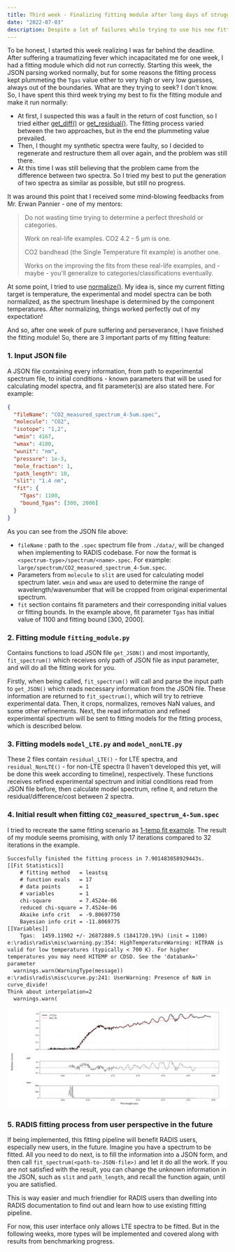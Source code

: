 ```yaml
---
title: Third week - Finalizing fitting module after long days of struggling
date: "2022-07-03"
description: Despite a lot of failures while trying to use his new fitting module, Tran still prevails and in the end, a stable fitting module is at hand.
---
```


To be honest, I started this week realizing I was far behind the deadline. After suffering a traumatizing fever which incapacitated me for one week, I had a fitting module which did not run correctly. Starting this week, the JSON parsing worked normally, but for some reasons the fitting process kept plummeting the `Tgas` value either to very high or very low guesses, always out of the boundaries. What are they trying to seek? I don't know. So, I have spent this third week trying my best to fix the fitting module and make it run normally:

- At first, I suspected this was a fault in the return of cost function, so I tried either [get_diff()](https://radis.readthedocs.io/en/latest/source/radis.spectrum.compare.html#radis.spectrum.compare.get_diff) or [get_residual()](https://radis.readthedocs.io/en/latest/source/radis.spectrum.compare.html#radis.spectrum.compare.get_residual). The fitting process varied between the two approaches, but in the end the plummeting value prevailed.
- Then, I thought my synthetic spectra were faulty, so I decided to regenerate and restructure them all over again, and the problem was still there.
- At this time I was still believing that the problem came from the difference between two spectra. So I tried my best to put the generation of two spectra as similar as possible, but still no progress.

It was around this point that I received some mind-blowing feedbacks from Mr. Erwan Pannier - one of my mentors:

> Do not wasting time trying to determine a perfect threshold or categories.
>
> Work on real-life examples. CO2 4.2 - 5 µm is one.
>
> CO2 bandhead (the Single Temperature fit example) is another one.
>
> Works on the improving the fits from these real-life examples,
> and - maybe - you'll generalize to categories/classifications eventually.

At some point, I tried to use [normalize()](https://radis.readthedocs.io/en/latest/source/radis.spectrum.spectrum.html#radis.spectrum.spectrum.Spectrum.normalize). My idea is, since my current fitting target is temperature, the experimental and model spectra can be both normalized, as the spectrum lineshape is determined by the component temperatures. After normalizing, things worked perfectly out of my expectation!

And so, after one week of pure suffering and perseverance, I have finished the fitting module! So, there are 3 important parts of my fitting feature:

### 1. Input JSON file

A JSON file containing every information, from path to experimental spectrum file, to initial conditions - known parameters that will be used for calculating model spectra, and fit parameter(s) are also stated here. For example:

```json
{
  "fileName": "CO2_measured_spectrum_4-5um.spec",
  "molecule": "CO2",
  "isotope": "1,2",
  "wmin": 4167,
  "wmax": 4180,
  "wunit": "nm",
  "pressure": 1e-3,
  "mole_fraction": 1,
  "path_length": 10,
  "slit": "1.4 nm",
  "fit": {
    "Tgas": 1100,
    "bound_Tgas": [300, 2000]
  }
}
```

As you can see from the JSON file above:

- `fileName` : path to the `.spec` spectrum file from `./data/`, will be changed when implementing to RADIS codebase. For now the format is `<spectrum-type>/spectrum/<name>.spec`. For example: `large/spectrum/CO2_measured_spectrum_4-5um.spec`.
- Parameters from `molecule` to `slit` are used for calculating model spectrum later. `wmin` and `wmax` are used to determine the range of wavelength/wavenumber that will be cropped from original experimental spectrum.
- `fit` section contains fit parameters and their corresponding initial values or fitting bounds. In the example above, fit parameter `Tgas` has initial value of 1100 and fitting bound [300, 2000].

### 2. Fitting module `fitting_module.py`

Contains functions to load JSON file `get_JSON()` and most importantly, `fit_spectrum()` which receives only path of JSON file as input parameter, and will do all the fitting work for you.

Firstly, when being called, `fit_spectrum()` will call and parse the input path to `get_JSON()` which reads necessary information from the JSON file. These information are returned to `fit_spectrum()`, which will try to retrieve experimental data. Then, it crops, normalizes, removes NaN values, and some other refinements. Next, the read information and refined experimental spectrum will be sent to fitting models for the fitting process, which is described below.

### 3. Fitting models `model_LTE.py` and `model_nonLTE.py`

These 2 files contain `residual_LTE()` - for LTE spectra, and `residual_NonLTE()` - for non-LTE spectra (I haven't developed this yet, will be done this week according to timeline), respectively. These functions receives refined experimental spectrum and initial conditions read from JSON file before, then calculate model spectrum, refine it, and return the residual/difference/cost between 2 spectra.

### 4. Initial result when fitting `CO2_measured_spectrum_4-5um.spec`

I tried to recreate the same fitting scenario as [1-temp fit example](https://radis.readthedocs.io/en/latest/auto_examples/plot_1T_fit.html#sphx-glr-auto-examples-plot-1t-fit-py). The result of my module seems promising, with only 17 iterations compared to 32 iterations in the example.

```
Succesfully finished the fitting process in 7.901483058929443s.
[[Fit Statistics]]
    # fitting method   = leastsq
    # function evals   = 17
    # data points      = 1
    # variables        = 1
    chi-square         = 7.4524e-06
    reduced chi-square = 7.4524e-06
    Akaike info crit   = -9.80697750
    Bayesian info crit = -11.8069775
[[Variables]]
    Tgas:  1459.11902 +/- 26872889.5 (1841720.19%) (init = 1100)
e:\radis\radis\misc\warning.py:354: HighTemperatureWarning: HITRAN is valid for low temperatures (typically < 700 K). For higher temperatures you may need HITEMP or CDSD. See the 'databank=' parameter
  warnings.warn(WarningType(message))
e:\radis\radis\misc\curve.py:241: UserWarning: Presence of NaN in curve_divide!
Think about interpolation=2
  warnings.warn(
```

![Comparison between normalized experimental spectrum and best fitted spectrum](fitting_result.png)

### 5. RADIS fitting process from user perspective in the future

If being implemented, this fitting pipeline will benefit RADIS users, especially new users, in the future. Imagine you have a spectrum to be fitted. All you need to do next, is to fill the information into a JSON form, and then call `fit_spectrum(<path-to-JSON-file>)` and let it do all the work. If you are not satisfied with the result, you can change the unknown information in the JSON, such as `slit` and `path_length`, and recall the function again, until you are satisfied.

This is way easier and much friendlier for RADIS users than dwelling into RADIS documentation to find out and learn how to use existing fitting pipeline.

For now, this user interface only allows LTE spectra to be fitted. But in the following weeks, more types will be implemented and covered along with results from benchmarking progress.